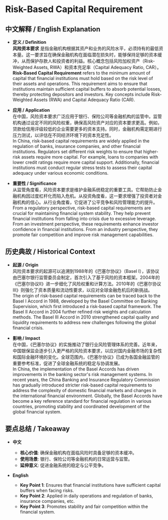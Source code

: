 # Risk-Based Capital Requirement

## 中文解释 / English Explanation

* **定义 / Definition**  
  **风险资本要求** 是指金融机构根据其资产和业务的风险水平，必须持有的最低资本量。这一要求旨在确保金融机构在面临潜在损失时，能够保持足够的资本缓冲，从而保护存款人和投资者的利益。核心概念包括风险加权资产（Risk-Weighted Assets, RWA）和资本充足率（Capital Adequacy Ratio, CAR）。  
  **Risk-Based Capital Requirement** refers to the minimum amount of capital that financial institutions must hold based on the risk level of their assets and operations. This requirement aims to ensure that institutions maintain sufficient capital buffers to absorb potential losses, thereby protecting depositors and investors. Key concepts include Risk-Weighted Assets (RWA) and Capital Adequacy Ratio (CAR).

* **应用 / Application**  
  在中国，风险资本要求广泛应用于银行、保险公司等金融机构的监管中。监管机构通过设定不同的风险权重，确保高风险资产对应的资本要求更高。例如，贷款给信用评级较低的企业需要更多的资本支持。同时，金融机构需定期进行压力测试，以评估在不同经济环境下的资本充足性。  
  In China, risk-based capital requirements are widely applied in the regulation of banks, insurance companies, and other financial institutions. Regulators set different risk weights to ensure that higher-risk assets require more capital. For example, loans to companies with lower credit ratings require more capital support. Additionally, financial institutions must conduct regular stress tests to assess their capital adequacy under various economic conditions.

* **重要性 / Significance**  
  从监管角度看，风险资本要求是维护金融系统稳定的重要工具。它帮助防止金融机构因过度杠杆化而陷入危机。从投资角度看，这一要求增强了投资者对金融机构的信心。从行业角度看，它促进了公平竞争和风险管理能力的提升。  
  From a regulatory perspective, risk-based capital requirements are crucial for maintaining financial system stability. They help prevent financial institutions from falling into crisis due to excessive leverage. From an investment perspective, these requirements enhance investor confidence in financial institutions. From an industry perspective, they promote fair competition and improve risk management capabilities.

## 历史典故 / Historical Context

* **起源 / Origin**  
  风险资本要求的起源可以追溯到1988年的《巴塞尔协议》（Basel I），该协议由巴塞尔银行监管委员会制定，首次引入了基于风险的资本框架。2004年的《巴塞尔协议II》进一步细化了风险权重和计算方法。2010年的《巴塞尔协议III》则强化了资本质量和流动性要求，以应对全球金融危机后的新挑战。  
  The origin of risk-based capital requirements can be traced back to the Basel I Accord in 1988, developed by the Basel Committee on Banking Supervision, which first introduced a risk-based capital framework. The Basel II Accord in 2004 further refined risk weights and calculation methods. The Basel III Accord in 2010 strengthened capital quality and liquidity requirements to address new challenges following the global financial crisis.

* **影响 / Impact**  
  在中国，《巴塞尔协议》的实施推动了银行业风险管理体系的完善。近年来，中国银保监会逐步引入更严格的风险资本要求，以应对国内金融市场的复杂性和国际金融环境的变化。全球范围内，《巴塞尔协议》已成为各国金融监管的重要参考标准，促进了全球金融系统的稳定与协调发展。  
  In China, the implementation of the Basel Accords has driven improvements in the banking sector's risk management systems. In recent years, the China Banking and Insurance Regulatory Commission has gradually introduced stricter risk-based capital requirements to address the complexity of domestic financial markets and changes in the international financial environment. Globally, the Basel Accords have become a key reference standard for financial regulation in various countries, promoting stability and coordinated development of the global financial system.

## 要点总结 / Takeaway

* **中文**  
  - **核心价值**: 确保金融机构在面临风险时具备足够的资本缓冲。
  - **使用场景**: 银行、保险公司等金融机构的日常运营与监管。
  - **延伸意义**: 促进金融系统的稳定与公平竞争。

* **English**  
  - **Key Point 1**: Ensures that financial institutions have sufficient capital buffers when facing risks.
  - **Key Point 2**: Applied in daily operations and regulation of banks, insurance companies, etc.
  - **Key Point 3**: Promotes stability and fair competition within the financial system.